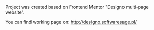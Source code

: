 Project was created based on Frontend Mentor "Designo multi-page website".

You can find working page on: http://designo.softwaresage.pl/